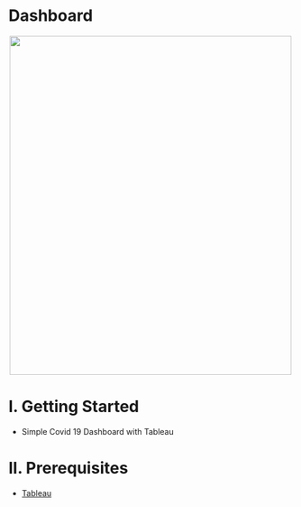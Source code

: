 # Dashboard


<p align="center">
  <img width="500" height="600" src="https://user-images.githubusercontent.com/47783115/155863130-7b40ea65-d9a4-43c6-b770-3e7c043f96ee.png">
</p>

# I. Getting Started 

* Simple Covid 19 Dashboard with Tableau

# II. Prerequisites

* [Tableau](https://public.tableau.com/en-us/s/)
